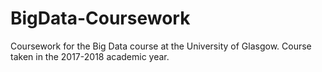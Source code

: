 # BigData-Coursework
Coursework for the Big Data course at the University of Glasgow. Course taken in the 2017-2018 academic year.
